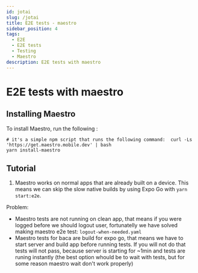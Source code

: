 ```yaml
---
id: jotai
slug: /jotai
title: E2E tests - maestro
sidebar_position: 4
tags:
  - E2E
  - E2E tests
  - Testing
  - Maestro
description: E2E tests with maestro
---
```


# E2E tests with maestro

## Installing Maestro

To install Maestro, run the following :

```
# it's a simple npm script that runs the following command:  curl -Ls 'https://get.maestro.mobile.dev' | bash
yarn install-maestro
```

## Tutorial

<!-- TODO: Finish this tutorial  -->

1. Maestro works on normal apps that are already built on a device. This means we can skip the slow native builds by using Expo Go with `yarn start:e2e`.

Problem:

- Maestro tests are not running on clean app, that means if you were logged before we should logout user, fortunatelly we have solved making maestro e2e test: `logout-when-needed.yaml`
- Maestro tests for baca are build for expo go, that means we have to start server and build app before running tests. If you will not do that tests will not pass, because server is starting for ~1min and tests are runing instantly (the best option whould be to wait with tests, but for some reason maestro wait don't work properly)
